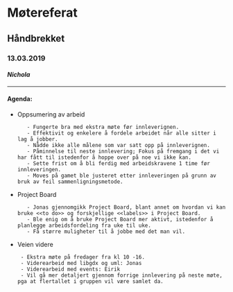 # Møtereferat
## Håndbrekket
### 13.03.2019
#### *Nichola*
------
#### Agenda:
 * Oppsumering av arbeid
          
          - Fungerte bra med ekstra møte før innleverignen. 
          - Effektivit og enkelere å fordele arbeidet når alle sitter i lag å jobber.
          - Nådde ikke alle målene som var satt opp på innleverignen.
          - Påminnelse til neste innlevering; Fokus på fremgang i det vi har fått til istedenfor å hoppe over på noe vi ikke kan. 
          - Sette frist om å bli ferdig med arbeidskravene 1 time før innleveringen.
          - Moves på gamet ble justeret etter innleveringen på grunn av bruk av feil sammenligningsmetode.
 
 
 
 * Project Board 
          
          - Jonas gjennomgikk Project Board, blant annet om hvordan vi kan bruke <<to do>> og forskjellige <<labels>> i Project Board. 
          - Ble enig om å bruke Project Board mer aktivt, istedenfor å planlegge arbeidsfordeling fra uke til uke. 
          - Få større muligheter til å jobbe med det man vil. 
          
  
  
 * Veien videre
 
        - Ekstra møte på fredager fra kl 10 -16. 
        - Viderearbeid med libgdx og uml: Jonas 
        - Viderearbeid med events: Eirik
        - Vil gå mer detaljert gjennom forrige innlevering på neste møte, pga at flertallet i gruppen vil være samlet da. 
 
